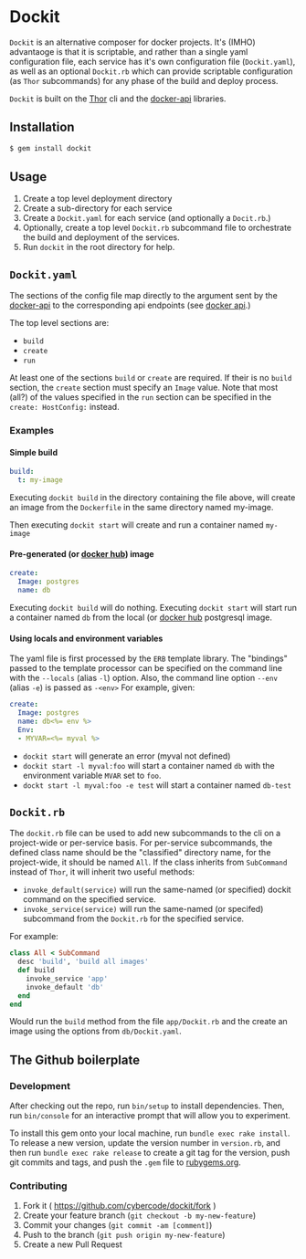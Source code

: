 [docker-api]: https://github.com/swipely/docker-api

# Dockit
`Dockit` is an alternative composer for docker projects. It's (IMHO) advantaoge is that it is scriptable, and rather than a single yaml configuration file, each service has it's own configuration file (`Dockit.yaml`), as well as an optional `Dockit.rb` which can provide scriptable configuration (as `Thor` subcommands) for any phase of the build and deploy process.

`Dockit` is built on the [Thor](https://github.com/erikhuda/thor) cli and the
[docker-api] libraries.

## Installation
``` sh
$ gem install dockit
```

## Usage
1. Create a top level deployment directory
2. Create a sub-directory for each service
3. Create a `Dockit.yaml` for each service (and optionally a `Docit.rb`.)
4. Optionally, create a top level `Dockit.rb` subcommand file to orchestrate the build and deployment of the services.
5. Run `dockit` in the root directory for help.

##  `Dockit.yaml`

The sections of the config file map directly to the argument sent by the
[docker-api] to the corresponding api endpoints (see  [docker api](http://docs.docker.com/reference/api/docker_remote_api_v1.9/).)

The top level sections are:

- `build`
- `create`
- `run`

At least one of the sections `build` or `create` are required. If their is no `build` section, the `create` section must specify an `Image` value. Note that most (all?) of the values specified in the `run` section can be specified in the `create: HostConfig:` instead.

### Examples

#### Simple build

```yaml
build:
  t: my-image
```

Executing `dockit build` in the directory containing the file above, will create an image from the `Dockerfile` in the same directory named my-image.

Then executing `dockit start` will create and run a container named `my-image`

[docker hub]: https://registry.hub.docker.com/search?q=library

#### Pre-generated (or [docker hub]) image
```yaml
create:
  Image: postgres
  name: db
```

Executing `dockit build` will do nothing. Executing `dockit start` will start run a container named `db` from the local (or [docker hub] postgresql image.

#### Using locals and environment variables

The yaml file is first processed by the `ERB` template library. The "bindings" passed to the template processor can be specified on the command line with the `--locals` (alias `-l`) option. Also, the command line option `--env` (alias `-e`) is passed as `-<env>` For example, given:

```yaml
create:
  Image: postgres
  name: db<%= env %>
  Env:
  - MYVAR=<%= myval %>
```

- `dockit start` will generate an error (myval not defined)
- `dockit start -l myval:foo` will start a container named `db` with the environment variable `MVAR` set to `foo`.
- `dockt start -l myval:foo -e test` will start a container named `db-test`

## `Dockit.rb`

The `dockit.rb` file can be used to add new subcommands to the cli on a project-wide or per-service basis. For per-service subcommands, the defined class name should be the "classified" directory name, for the project-wide, it should be named `All`. If the class inherits from `SubCommand` instead of `Thor`, it will inherit two useful methods:

- `invoke_default(service)` will run the same-named (or specified) dockit command on the specified service.
- `invoke_service(service)` will run the same-named (or specifed) subcommand from the `Dockit.rb` for the specified service.

For example:

```ruby
class All < SubCommand
  desc 'build', 'build all images'
  def build
    invoke_service 'app'
    invoke_default 'db'
  end
end
```

Would run the `build` method from the file `app/Dockit.rb` and the create an image using the options from `db/Dockit.yaml`.

## The Github boilerplate
### Development
After checking out the repo, run `bin/setup` to install dependencies. Then, run `bin/console` for an interactive prompt that will allow you to experiment.

To install this gem onto your local machine, run `bundle exec rake install`. To release a new version, update the version number in `version.rb`, and then run `bundle exec rake release` to create a git tag for the version, push git commits and tags, and push the `.gem` file to [rubygems.org](https://rubygems.org).

### Contributing
1. Fork it ( https://github.com/cybercode/dockit/fork )
2. Create your feature branch (`git checkout -b my-new-feature`)
3. Commit your changes (`git commit -am [comment]`)
4. Push to the branch (`git push origin my-new-feature`)
5. Create a new Pull Request
